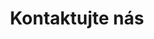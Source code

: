 ---
title: "Kontaktujte nás"
contact: "Kontakt"
contactmachinery: "Kontakt - výroba"
contactaddress: "Sídlo a prevádzka"
---